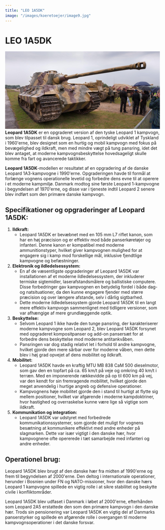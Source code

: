 ```yaml
---
title: "LEO 1A5DK"
image: "/images/koeretoejer/image9.jpg"
---
```

# LEO 1A5DK

![Et billede, der indeholder transport, udendørs, tank, KampvognAutomatisk genereret beskrivelse](../../../public/images/koeretoejer/image9.jpg)
**Leopard 1A5DK** er en opgraderet version af den tyske Leopard 1 kampvogn, som blev tilpasset til dansk brug. Leopard 1, oprindeligt udviklet af Tyskland i 1960'erne, blev designet som en hurtig og mobil kampvogn med fokus på bevægelighed og ildkraft, men med mindre vægt på tung pansring, idet det blev antaget, at moderne kampvognsbeskyttelse hovedsageligt skulle komme fra fart og avancerede taktikker.

**Leopard 1A5DK**\-modellen er resultatet af en opgradering af de danske Leopard 1A3-kampvogne i 1990'erne. Opgraderingen havde til formål at forlænge vognens operationelle levetid og forbedre dens evne til at operere i et moderne kampmiljø. Danmark modtog sine første Leopard 1-kampvogne i begyndelsen af 1970'erne, og disse var i tjeneste indtil Leopard 2 senere blev indført som den primære danske kampvogn.

## Specifikationer og opgraderinger af Leopard 1A5DK:

1. **Ildkraft:**  
   * Leopard 1A5DK er bevæbnet med en 105 mm L7 riflet kanon, som har en høj præcision og er effektiv mod både panserkøretøjer og infanteri. Denne kanon er kompatibel med moderne ammunitionstyper, hvilket giver kampvognen mulighed for at engagere sig i kamp mod forskellige mål, inklusive fjendtlige kampvogne og befæstninger.  
2. **Elektronik og ildledelsessystem:**  
   * En af de væsentligste opgraderinger af Leopard 1A5DK var installationen af et moderne ildledelsessystem, der inkluderer termiske sigtemidler, laserafstandsmålere og ballistiske computere. Disse forbedringer gav kampvognen en betydelig fordel i både dag- og natsituationer, da den kunne engagere fjender med større præcision og over længere afstande, selv i dårlig sigtbarhed.  
   * Dette moderne ildledelsessystem gjorde Leopard 1A5DK til en langt mere effektiv kampvogn sammenlignet med tidligere versioner, som var afhængige af mere grundlæggende optik.  
3. **Beskyttelse:**  
   * Selvom Leopard 1 ikke havde den tunge pansring, der karakteriserer moderne kampvogne som Leopard 2, blev Leopard 1A5DK forsynet med opgraderet kompositpanser og add-on pansersæt for at forbedre dens beskyttelse mod moderne antitankvåben.  
   * Pansringen var dog stadig relativt let i forhold til andre kampvogne, hvilket gjorde den mere sårbar over for moderne våben, men dette blev i høj grad opvejet af dens mobilitet og ildkraft.  
4. **Mobilitet:**  
   * Leopard 1A5DK havde en kraftig MTU MB 838 CaM 500 dieselmotor, som gav den en topfart på ca. 65 km/t på veje og omkring 40 km/t i terræn. Med en imponerende rækkevidde på op til 600 km på vej, var den kendt for sin fremragende mobilitet, hvilket gjorde den meget anvendelig i hurtige angreb og defensive operationer.  
   * Kampvognens høje mobilitet gjorde den i stand til hurtigt at flytte sig mellem positioner, hvilket var afgørende i moderne kampdoktriner, hvor hastighed og overraskelse kunne være lige så vigtige som ildkraft.  
5. **Kommunikation og integration:**  
   * Leopard 1A5DK var udstyret med forbedrede kommunikationssystemer, som gjorde det muligt for vognens besætning at kommunikere effektivt med andre enheder på slagmarken. Dette var især vigtigt i den danske hær, hvor kampvognene ofte opererede i tæt samarbejde med infanteri og andre enheder.

## Operationel brug:

Leopard 1A5DK blev brugt af den danske hær fra midten af 1990'erne og frem til begyndelsen af 2000'erne. Den deltog i internationale operationer, herunder i Bosnien under FN og NATO-missioner, hvor den danske hærs Leopard 1 kampvogne spillede en vigtig rolle i at sikre stabilitet og beskytte civile i konfliktområder.

Leopard 1A5DK blev udfaset i Danmark i løbet af 2000'erne, efterhånden som Leopard 2A5 erstattede den som den primære kampvogn i den danske hær. Trods sin pensionering var Leopard 1A5DK en vigtig del af Danmarks panserstyrker og spillede en afgørende rolle i overgangen til moderne kampvognsoperationer i det danske forsvar.